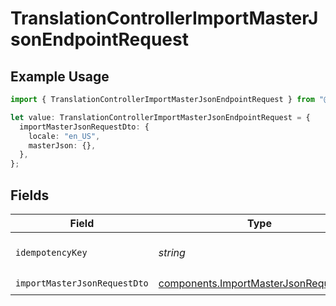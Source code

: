 # TranslationControllerImportMasterJsonEndpointRequest

## Example Usage

```typescript
import { TranslationControllerImportMasterJsonEndpointRequest } from "@novu/api/models/operations";

let value: TranslationControllerImportMasterJsonEndpointRequest = {
  importMasterJsonRequestDto: {
    locale: "en_US",
    masterJson: {},
  },
};
```

## Fields

| Field                                                                                          | Type                                                                                           | Required                                                                                       | Description                                                                                    |
| ---------------------------------------------------------------------------------------------- | ---------------------------------------------------------------------------------------------- | ---------------------------------------------------------------------------------------------- | ---------------------------------------------------------------------------------------------- |
| `idempotencyKey`                                                                               | *string*                                                                                       | :heavy_minus_sign:                                                                             | A header for idempotency purposes                                                              |
| `importMasterJsonRequestDto`                                                                   | [components.ImportMasterJsonRequestDto](../../models/components/importmasterjsonrequestdto.md) | :heavy_check_mark:                                                                             | N/A                                                                                            |